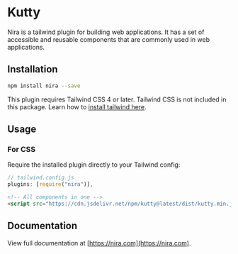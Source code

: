 # Kutty

Nira is a tailwind plugin for building web applications. It has a set of accessible and reusable components that are commonly used in web applications.



## Installation

```sh
npm install nira --save
```

This plugin requires Tailwind CSS 4 or later. Tailwind CSS is not included in this package. Learn how to [install tailwind here](https://tailwindcss.com/docs/installation/).

## Usage

### For CSS

Require the installed plugin directly to your Tailwind config:

```js
// tailwind.config.js
plugins: [require("nira")],
```


```html
<!-- All components in one -->
<script src="https://cdn.jsdelivr.net/npm/kutty@latest/dist/kutty.min.js"></script>
```



## Documentation

View full documentation at [https://nira.com](https://nira.com).
